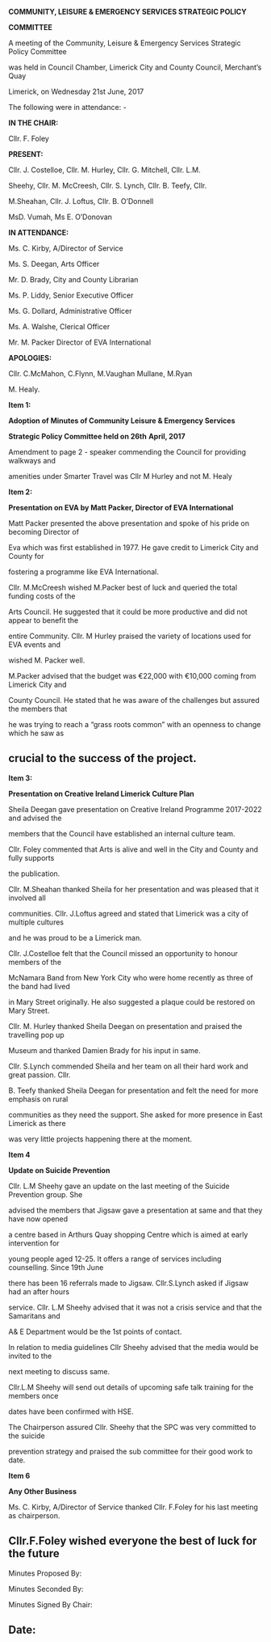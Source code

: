 **COMMUNITY, LEISURE & EMERGENCY SERVICES STRATEGIC POLICY**

**COMMITTEE**

A meeting of the Community, Leisure & Emergency Services Strategic Policy Committee

was held in Council Chamber, Limerick City and County Council, Merchant’s Quay

Limerick, on Wednesday 21st June, 2017

The following were in attendance: -

**IN THE CHAIR:**

Cllr. F. Foley

**PRESENT:**

Cllr. J. Costelloe, Cllr. M. Hurley, Cllr. G. Mitchell, Cllr. L.M.

Sheehy, Cllr. M. McCreesh, Cllr. S. Lynch, Cllr. B. Teefy, Cllr.

M.Sheahan, Cllr. J. Loftus, Cllr. B. O’Donnell

MsD. Vumah, Ms E. O’Donovan

**IN ATTENDANCE:**

Ms. C. Kirby, A/Director of Service

Ms. S. Deegan, Arts Officer

Mr. D. Brady, City and County Librarian

Ms. P. Liddy, Senior Executive Officer

Ms. G. Dollard, Administrative Officer

Ms. A. Walshe, Clerical Officer

Mr. M. Packer Director of EVA International

**APOLOGIES:**

Cllr. C.McMahon, C.Flynn, M.Vaughan Mullane, M.Ryan

M. Healy.

**Item 1:**

**Adoption of Minutes of Community Leisure & Emergency Services**

**Strategic Policy Committee held on 26th** **April, 2017**

Amendment to page 2 - speaker commending the Council for providing walkways and

amenities under Smarter Travel was Cllr M Hurley and not M. Healy

**Item 2:**

**Presentation on EVA by Matt Packer, Director of EVA International**

Matt Packer presented the above presentation and spoke of his pride on becoming Director of

Eva which was first established in 1977. He gave credit to Limerick City and County for

fostering a programme like EVA International.

Cllr. M.McCreesh wished M.Packer best of luck and queried the total funding costs of the

Arts Council. He suggested that it could be more productive and did not appear to benefit the

entire Community. Cllr. M Hurley praised the variety of locations used for EVA events and

wished M. Packer well.

M.Packer advised that the budget was €22,000 with €10,000 coming from Limerick City and

County Council. He stated that he was aware of the challenges but assured the members that

he was trying to reach a “grass roots common” with an openness to change which he saw as

crucial to the success of the project.
---
**Item 3:**

**Presentation on Creative Ireland Limerick Culture Plan**

Sheila Deegan gave presentation on Creative Ireland Programme 2017-2022 and advised the

members that the Council have established an internal culture team.

Cllr. Foley commented that Arts is alive and well in the City and County and fully supports

the publication.

Cllr. M.Sheahan thanked Sheila for her presentation and was pleased that it involved all

communities. Cllr. J.Loftus agreed and stated that Limerick was a city of multiple cultures

and he was proud to be a Limerick man.

Cllr. J.Costelloe felt that the Council missed an opportunity to honour members of the

McNamara Band from New York City who were home recently as three of the band had lived

in Mary Street originally. He also suggested a plaque could be restored on Mary Street.

Cllr. M. Hurley thanked Sheila Deegan on presentation and praised the travelling pop up

Museum and thanked Damien Brady for his input in same.

Cllr. S.Lynch commended Sheila and her team on all their hard work and great passion. Cllr.

B. Teefy thanked Sheila Deegan for presentation and felt the need for more emphasis on rural

communities as they need the support. She asked for more presence in East Limerick as there

was very little projects happening there at the moment.

**Item 4**

**Update on Suicide Prevention**

Cllr. L.M Sheehy gave an update on the last meeting of the Suicide Prevention group. She

advised the members that Jigsaw gave a presentation at same and that they have now opened

a centre based in Arthurs Quay shopping Centre which is aimed at early intervention for

young people aged 12-25. It offers a range of services including counselling. Since 19th June

there has been 16 referrals made to Jigsaw. Cllr.S.Lynch asked if Jigsaw had an after hours

service. Cllr. L.M Sheehy advised that it was not a crisis service and that the Samaritans and

A& E Department would be the 1st points of contact.

In relation to media guidelines Cllr Sheehy advised that the media would be invited to the

next meeting to discuss same.

Cllr.L.M Sheehy will send out details of upcoming safe talk training for the members once

dates have been confirmed with HSE.

The Chairperson assured Cllr. Sheehy that the SPC was very committed to the suicide

prevention strategy and praised the sub committee for their good work to date.

**Item 6**

**Any Other Business**

Ms. C. Kirby, A/Director of Service thanked Cllr. F.Foley for his last meeting as chairperson.

Cllr.F.Foley wished everyone the best of luck for the future
---
Minutes Proposed By:

Minutes Seconded By:

Minutes Signed By Chair:

Date:
---
